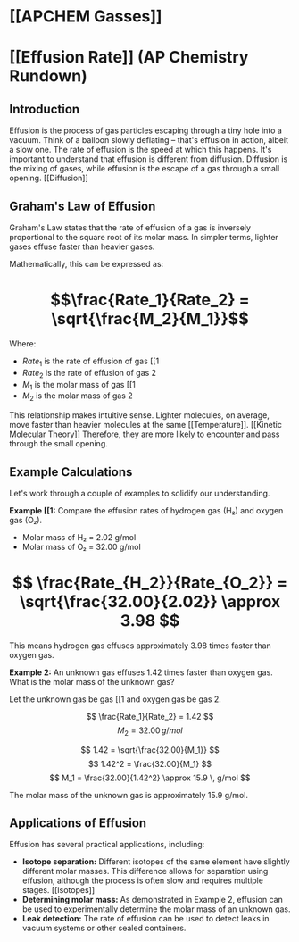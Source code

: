# [[APCHEM Gasses]]
# [[Effusion Rate]] (AP Chemistry Rundown)

## Introduction

Effusion is the process of gas particles escaping through a tiny hole into a vacuum.  Think of a balloon slowly deflating – that's effusion in action, albeit a slow one.  The rate of effusion is the speed at which this happens.  It's important to understand that effusion is different from diffusion.  Diffusion is the mixing of gases, while effusion is the escape of a gas through a small opening. [[Diffusion]]

## Graham's Law of Effusion

Graham's Law states that the rate of effusion of a gas is inversely proportional to the square root of its molar mass. In simpler terms, lighter gases effuse faster than heavier gases.

Mathematically, this can be expressed as:

# $$\frac{Rate_1}{Rate_2} = \sqrt{\frac{M_2}{M_1}}$$

Where:

* $Rate_1$ is the rate of effusion of gas [[1
* $Rate_2$ is the rate of effusion of gas 2
* $M_1$ is the molar mass of gas [[1
* $M_2$ is the molar mass of gas 2

This relationship makes intuitive sense.  Lighter molecules, on average, move faster than heavier molecules at the same [[Temperature]]. [[Kinetic Molecular Theory]] Therefore, they are more likely to encounter and pass through the small opening.

## Example Calculations

Let's work through a couple of examples to solidify our understanding.

**Example [[1:** Compare the effusion rates of hydrogen gas (H₂) and oxygen gas (O₂).

* Molar mass of H₂ = 2.02 g/mol
* Molar mass of O₂ = 32.00 g/mol

# $$ \frac{Rate_{H_2}}{Rate_{O_2}} = \sqrt{\frac{32.00}{2.02}} \approx 3.98 $$

This means hydrogen gas effuses approximately 3.98 times faster than oxygen gas.

**Example 2:** An unknown gas effuses 1.42 times faster than oxygen gas. What is the molar mass of the unknown gas?

Let the unknown gas be gas [[1 and oxygen gas be gas 2.

$$ \frac{Rate_1}{Rate_2} = 1.42 $$
$$ M_2 = 32.00 \, g/mol $$

$$ 1.42 = \sqrt{\frac{32.00}{M_1}} $$
$$ 1.42^2 = \frac{32.00}{M_1} $$
$$ M_1 = \frac{32.00}{1.42^2} \approx 15.9 \, g/mol $$

The molar mass of the unknown gas is approximately 15.9 g/mol.


## Applications of Effusion

Effusion has several practical applications, including:

* **Isotope separation:**  Different isotopes of the same element have slightly different molar masses. This difference allows for separation using effusion, although the process is often slow and requires multiple stages. [[Isotopes]]
* **Determining molar mass:** As demonstrated in Example 2, effusion can be used to experimentally determine the molar mass of an unknown gas.
* **Leak detection:**  The rate of effusion can be used to detect leaks in vacuum systems or other sealed containers.




